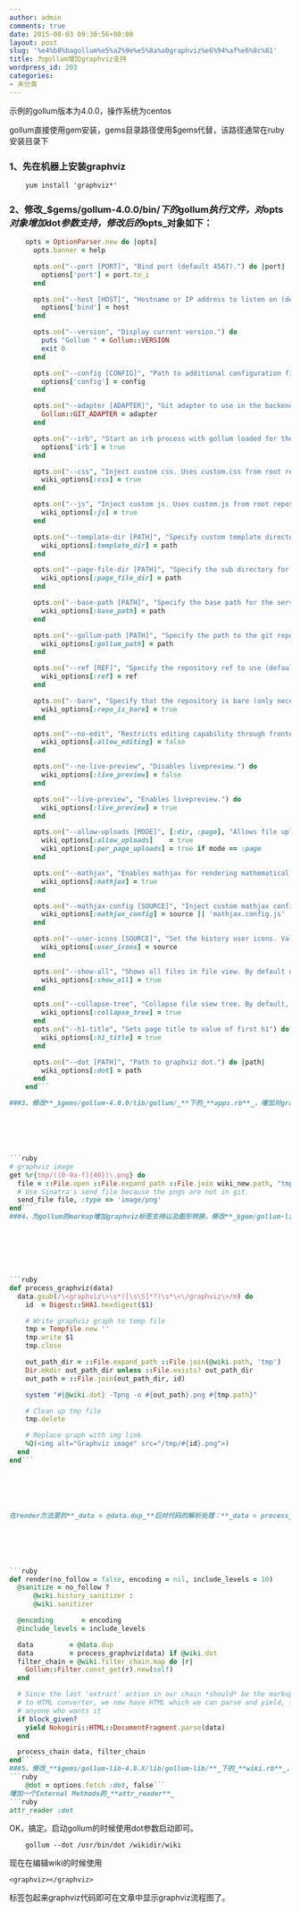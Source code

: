 ```yaml
---
author: admin
comments: true
date: 2015-08-03 09:30:56+00:00
layout: post
slug: '%e4%b8%bagollum%e5%a2%9e%e5%8a%a0graphviz%e6%94%af%e6%8c%81'
title: 为gollum增加graphviz支持
wordpress_id: 203
categories:
- 未分类
---
```



示例的gollum版本为4.0.0，操作系统为centos







gollum直接使用gem安装，gems目录路径使用$gems代替，该路径通常在ruby安装目录下














### 1、先在机器上安装graphviz







```
    yum install 'graphviz*'
```
### 2、修改_**$gems/gollum-4.0.0/bin/**_下的_**gollum**_执行文件，对_**opts**_对象增加_**dot**_参数支持，修改后的_**opts**_对象如下：






```ruby
    opts = OptionParser.new do |opts|
      opts.banner = help

      opts.on("--port [PORT]", "Bind port (default 4567).") do |port|
        options['port'] = port.to_i
      end

      opts.on("--host [HOST]", "Hostname or IP address to listen on (default 0.0.0.0).") do |host|
        options['bind'] = host
      end

      opts.on("--version", "Display current version.") do
        puts "Gollum " + Gollum::VERSION
        exit 0
      end

      opts.on("--config [CONFIG]", "Path to additional configuration file") do |config|
        options['config'] = config
      end

      opts.on("--adapter [ADAPTER]", "Git adapter to use in the backend. Defaults to grit.") do |adapter|
        Gollum::GIT_ADAPTER = adapter
      end

      opts.on("--irb", "Start an irb process with gollum loaded for the current wiki.") do
        options['irb'] = true
      end

      opts.on("--css", "Inject custom css. Uses custom.css from root repository") do
        wiki_options[:css] = true
      end

      opts.on("--js", "Inject custom js. Uses custom.js from root repository") do
        wiki_options[:js] = true
      end

      opts.on("--template-dir [PATH]", "Specify custom template directory") do |path|
        wiki_options[:template_dir] = path
      end

      opts.on("--page-file-dir [PATH]", "Specify the sub directory for all page files (default: repository root).") do |path|
        wiki_options[:page_file_dir] = path
      end

      opts.on("--base-path [PATH]", "Specify the base path for the served pages (default: /) Example: --base-path wiki yields the home page accessible at http://localhost:4567/wiki/.") do |path|
        wiki_options[:base_path] = path
      end

      opts.on("--gollum-path [PATH]", "Specify the path to the git repository to be served.") do |path|
        wiki_options[:gollum_path] = path
      end

      opts.on("--ref [REF]", "Specify the repository ref to use (default: master).") do |ref|
        wiki_options[:ref] = ref
      end

      opts.on("--bare", "Specify that the repository is bare (only necessary when using the grit adapter).") do
        wiki_options[:repo_is_bare] = true
      end

      opts.on("--no-edit", "Restricts editing capability through frontend.")  do
        wiki_options[:allow_editing] = false
      end

      opts.on("--no-live-preview", "Disables livepreview.") do
        wiki_options[:live_preview] = false
      end

      opts.on("--live-preview", "Enables livepreview.") do
        wiki_options[:live_preview] = true
      end

      opts.on("--allow-uploads [MODE]", [:dir, :page], "Allows file uploads. Modes: dir (default, store all uploads in the same directory), page (store each upload at the same location as the page).") do |mode|
        wiki_options[:allow_uploads]    = true
        wiki_options[:per_page_uploads] = true if mode == :page
      end

      opts.on("--mathjax", "Enables mathjax for rendering mathematical equations. Uses the TeX-AMS-MML_HTMLorMML config with the autoload-all extension by default.") do
        wiki_options[:mathjax] = true
      end

      opts.on("--mathjax-config [SOURCE]", "Inject custom mathjax config file. Uses mathjax.config.js from root repository by default") do |source|
        wiki_options[:mathjax_config] = source || 'mathjax.config.js'
      end

      opts.on("--user-icons [SOURCE]", "Set the history user icons. Valid values: gravatar, identicon, none. Default: none.") do |source|
        wiki_options[:user_icons] = source
      end

      opts.on("--show-all", "Shows all files in file view. By default only valid pages are shown.") do
        wiki_options[:show_all] = true
      end

      opts.on("--collapse-tree", "Collapse file view tree. By default, expanded tree is shown.") do
        wiki_options[:collapse_tree] = true
      end
      opts.on("--h1-title", "Sets page title to value of first h1") do
        wiki_options[:h1_title] = true
      end

      opts.on("--dot [PATH]", "Path to graphviz dot.") do |path|
        wiki_options[:dot] = path
      end
    end```

###3、修改**_$gems/gollum-4.0.0/lib/gollum/_**下的_**apps.rb**_，增加对graphviz生成的png文件支持。修改模块_**Precious**_下的_**App**_类，增加一个方法（在get %r方法后增加即可）：






```ruby
# graphviz image
get %r{tmp/([0-9a-f]{40})\.png} do
  file = ::File.open ::File.expand_path ::File.join wiki_new.path, "tmp/#{params[:captures][0]}.png"
  # Use Sinatra's send_file because the pngs are not in git.
  send_file file, :type => 'image/png'
end```
###4、为gollum的markup增加graphviz标签支持以及图形转换，修改**_$gem/gollum-lib-4.0.X/lib/gollum-lib/_**目录下的文件_**markup.rb**_，在class中增加一个函数**_process_graphviz_**：







```ruby
def process_graphviz(data)
  data.gsub(/\<graphviz\>\s*([\s\S]*?)\s*\<\/graphviz\>/m) do
    id  = Digest::SHA1.hexdigest($1)

    # Write graphviz graph to temp file
    tmp = Tempfile.new ''
    tmp.write $1
    tmp.close

    out_path_dir = ::File.expand_path ::File.join(@wiki.path, 'tmp')
    Dir.mkdir out_path_dir unless ::File.exists? out_path_dir
    out_path = ::File.join(out_path_dir, id)

    system "#{@wiki.dot} -Tpng -o #{out_path}.png #{tmp.path}"

    # Clean up tmp file
    tmp.delete

    # Replace graph with img link
    %Q(<img alt="Graphviz image" src="/tmp/#{id}.png">)
  end
end```






在render方法里的**_data = @data.dup_**后对代码的解析处理：**_data = process_graphviz(data) if @wiki.dot_**






```ruby
def render(no_follow = false, encoding = nil, include_levels = 10)
  @sanitize = no_follow ?
      @wiki.history_sanitizer :
      @wiki.sanitizer

  @encoding       = encoding
  @include_levels = include_levels

  data         = @data.dup
  data         = process_graphviz(data) if @wiki.dot
  filter_chain = @wiki.filter_chain.map do |r|
    Gollum::Filter.const_get(r).new(self)
  end

  # Since the last 'extract' action in our chain *should* be the markup
  # to HTML converter, we now have HTML which we can parse and yield, for
  # anyone who wants it
  if block_given?
    yield Nokogiri::HTML::DocumentFragment.parse(data)
  end

  process_chain data, filter_chain
end```
###5、修改_**$gems/gollum-lib-4.0.X/lib/gollum-lib/**_下的_**wiki.rb**_，在**_initialize_**方法中增加一个对象**_@dot_**：
```ruby
    @dot = options.fetch :dot, false```
增加一个Internal Methods的_**attr_reader**_
```ruby
attr_reader :dot
```














OK，搞定。启动gollum的时候使用dot参数启动即可。






```
    gollum --dot /usr/bin/dot /wikidir/wiki

```




现在在编辑wiki的时候使用
```
<graphviz></graphviz>
```
标签包起来graphviz代码即可在文章中显示graphviz流程图了。
